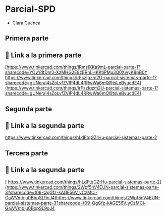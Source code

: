 # Parcial-SPD
- Clara Cuenca

## Primera parte 

## :robot: Link a la primera parte

[[https://www.tinkercad.com/things/iRmsiXKa9mL-parcial-parte-1?sharecode=YOvYdtDm0-XzMHG2E8zERnLHKKtiPMu3Q0XwyK8pB0Y
](https://www.tinkercad.com/things/irFszIgzm2U-parcial-sistemas-parte-1?sharecode=gUNeral4sZoLvfZVlP4dL4RRwWa6mQl9tsLeByucdE4)https://www.tinkercad.com/things/irFszIgzm2U-parcial-sistemas-parte-1?sharecode=gUNeral4sZoLvfZVlP4dL4RRwWa6mQl9tsLeByucdE4](https://www.tinkercad.com/things/irFszIgzm2U-parcial-sistemas-parte-1?sharecode=gUNeral4sZoLvfZVlP4dL4RRwWa6mQl9tsLeByucdE4)

## Segunda parte 

## :robot: Link a la segunda parte

https://www.tinkercad.com/things/hLdFtqGZrHu-parcial-sistemas-parte-2

## Tercera parte

## :robot: Link a la segunda parte

[
https://www.tinkercad.com/things/hLdFtqGZrHu-parcial-sistemas-parte-2](https://www.tinkercad.com/things/2Wpf5nV4EUN-parcial-sistemas-parte-3?sharecode=t09-QgGfz-kAGE56V_yCzMCi-GaWVmbju0BbpSL9oJ4)https://www.tinkercad.com/things/2Wpf5nV4EUN-parcial-sistemas-parte-3?sharecode=t09-QgGfz-kAGE56V_yCzMCi-GaWVmbju0BbpSL9oJ4
